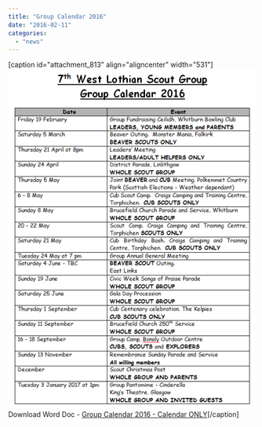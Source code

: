 ```yaml
---
title: "Group Calendar 2016"
date: "2016-02-11"
categories: 
  - "news"
---
```


\[caption id="attachment\_813" align="aligncenter" width="531"\][![Group Calendar 2016](images/0846b-groupcalendar2016.png)](https://7thwhitburnscouts.org.uk/wp-content/uploads/2022/01/0846b-groupcalendar2016.png) Download Word Doc - [Group Calendar 2016 - Calendar ONLY](https://7thwhitburnscouts.org.uk/wp-content/uploads/2022/01/e8257-group-calendar-2016-calendar-only.doc)\[/caption\]
